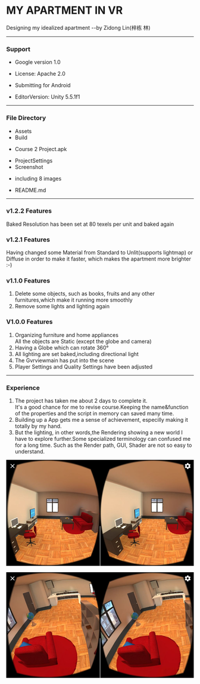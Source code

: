 # MY APARTMENT IN VR

Designing my idealized apartment
--by Zidong Lin(梓栋 林)

*****************************

### Support
* Google version 1.0
* License: Apache 2.0
* Submitting for Android

* EditorVersion: Unity 5.5.1f1


*****************************

### File Directory
* Assets
* Build
 - Course 2 Project.apk
* ProjectSettings
* Screenshot
 - including 8 images
* README.md

*****************************
### v1.2.2 Features
Baked Resolution has been set at 80 texels per unit and baked again

### v1.2.1 Features
Having changed some Material from Standard to Unlit(supports lightmap) or Diffuse in order to make it faster, which makes the apartment more brighter :-)

### v1.1.0 Features
1. Delete some objects, such as books, fruits and any other furnitures,which make it running more smoothly
2. Remove some lights and lighting again

### V1.0.0 Features
1. Organizing furniture and home appliances  
All the objects are Static (except the globe and camera)
2. Having a Globe which can rotate 360°
3. All lighting are set baked,including directional light
4. The Gvrviewmain has put into the scene
5. Player Settings and Quality Settings have been adjusted

*****************************
### Experience
1. The project has taken me about 2 days to complete it.  
It's a good chance for me to revise course.Keeping the name&function of the properties and the script in memory can saved many time.
2. Building up a App gets me a sense of achievement, especilly making it totally by my hand.
3. But the lighting, in other words,the Rendering showing a new world I have to explore further.Some specialized terminology can confused me for a long time. Such as the Render path, GUI, Shader are not so easy to understand.

![](.\Screenshot_01.jpg)

![](.\Screenshot_02.jpg)